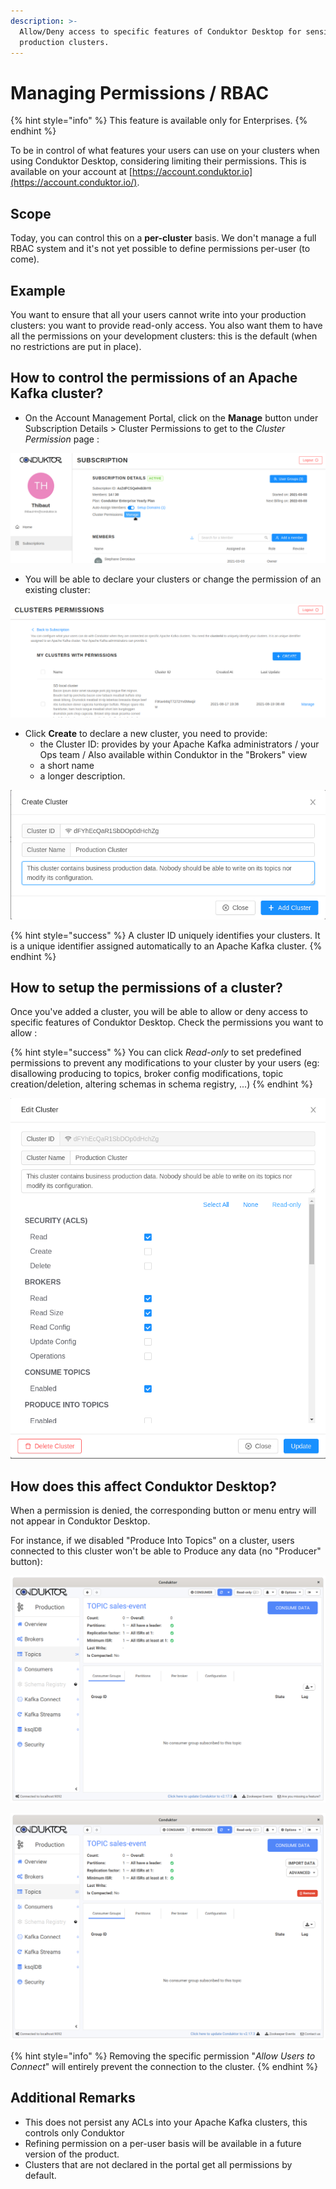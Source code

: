 ```yaml
---
description: >-
  Allow/Deny access to specific features of Conduktor Desktop for sensitive
  production clusters.
---
```


# Managing Permissions / RBAC

{% hint style="info" %}
This feature is available only for Enterprises.
{% endhint %}

To be in control of what features your users can use on your clusters when using Conduktor Desktop, considering limiting their permissions. This is available on your account at [https://account.conduktor.io](https://account.conduktor.io/).

## Scope

Today, you can control this on a **per-cluster** basis. We don't manage a full RBAC system and it's not yet possible to define permissions per-user \(to come\).

## Example

You want to ensure that all your users cannot write into your production clusters: you want to provide read-only access. You also want them to have all the permissions on your development clusters: this is the default \(when no restrictions are put in place\).

## How to control the permissions of an Apache Kafka cluster?

* On the Account Management Portal, click on the **Manage** button under Subscription Details &gt; Cluster Permissions to get to the _Cluster Permission_ page :

![](../../.gitbook/assets/image-2-.png)

* You will be able to declare your clusters or change the permission of an existing cluster:

![](../../.gitbook/assets/capture-decran-du-2021-08-26-15-54-47.png)

* Click **Create** to declare a new cluster, you need to provide:
  * the Cluster ID: provides by your Apache Kafka administrators / your Ops team / Also available within Conduktor in the "Brokers" view
  * a short name
  * a longer description. 

![](../../.gitbook/assets/capture-decran-du-2021-08-26-16-07-44.png)

{% hint style="success" %}
A cluster ID uniquely identifies your clusters. It is a unique identifier assigned automatically to an Apache Kafka cluster. 
{% endhint %}

## How to setup the permissions of a cluster?

Once you've added a cluster, you will be able to allow or deny access to specific features of Conduktor Desktop. Check the permissions you want to allow :

{% hint style="success" %}
You can click _Read-only_ to set predefined permissions to prevent any modifications to your cluster by your users \(eg: disallowing producing to topics, broker config modifications, topic creation/deletion, altering schemas in schema registry, ...\)
{% endhint %}

![](../../.gitbook/assets/capture-decran-du-2021-08-26-16-09-46.png)

## How does this affect Conduktor Desktop?

When a permission is denied, the corresponding button or menu entry will not appear in Conduktor Desktop.

For instance, if we disabled "Produce Into Topics" on a cluster, users connected to this cluster won't be able to Produce any data \(no "Producer" button\):

![Notice the lack of some buttons \(&#x2295; producer , import data, ...\)](../../.gitbook/assets/capture-decran-du-2021-08-26-17-43-22.png)

![Same view with all permissions enabled](../../.gitbook/assets/capture-decran-du-2021-08-26-17-42-03.png)

{% hint style="info" %}
Removing the specific permission "_Allow Users to Connect_" will entirely prevent the connection to the cluster.
{% endhint %}

## Additional Remarks

* This does not persist any ACLs into your Apache Kafka clusters, this controls only Conduktor
* Refining permission on a per-user basis will be available in a future version of the product.
* Clusters that are not declared in the portal get all permissions by default.




